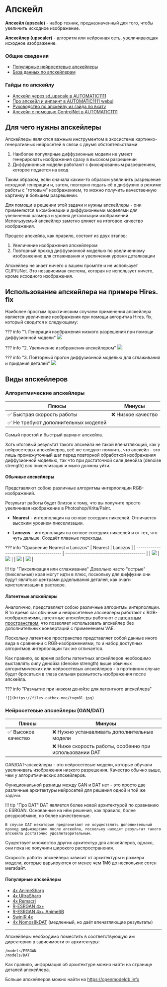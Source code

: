 # Апскейл

**Апскейл (upscale)** - набор техник, предназначенный для того, чтобы увеличить исходное изображение.  

**Апскейлер (upscaler)** - алгоритм или нейронная сеть, увеличивающая исходное изображение.  

### Общие сведения
* [Популярные нейросетевые апскейлеры](./#популярные-апскейлеры)  
* [База данных по апскейлерам](https://openmodeldb.info)  

### Гайды по апскейлу
* [Апскейл через sd_upscale в AUTOMATIC1111](https://rentry.co/sd__upscale)  
* [Про апскейл и инпаинт в AUTOMATIC1111 webui](https://rentry.co/SD_upscale)  
* [Руководство по апскейлу из гайда по вкату](https://rentry.co/2ch_nai_guide#апскейл)  
* [Апскейл с помощью ControlNet в AUTOMATIC1111](https://rentry.co/UpscaleByControl)  

## Для чего нужны апскейлеры

Апскейлеры являются важным инструментом в экосистеме картинко-генеративных нейросетей в связи с двумя обстоятельствами:  

1. Наиболее популярные диффузионные модели не умеют генерировать изображения сразу в высоком разрешении  
2. Диффузионные модели работают с фиксированным разрешением, которое подается на вход  

Таким образом, если сначала каким-то образом увеличить разрешение исходной генерации и, затем, повторно подать её в диффузию в режиме работы с "готовым" изображением, то можно получить качественную картинку в большем разрешении.

Для помощи в решении этой задачи и нужны апскейлеры - они применяются в комбинации и диффузионными моделями для увеличения размера и уровня детализации изображений. Используемый апскейлер заметно влияет на итоговое качество изображения. 

Процесс апскейла, как правило, состоит из двух этапов:  

1. Увеличение изображения апскейлером  
2. Повторный проход диффузионной моделью по увеличенному изображению для сглаживания и увеличения уровня детализации  

Апскейлер не знает ничего о вашем промпте и не использует CLIP/UNet. Это независимая система, которая не использует ничего, кроме исходного изображения.

## Использование апскейлера на примере Hires. fix

Наиболее простым практическим случаем применения апскейлера является увеличение изображения при помощи алгоритма Hires. fix, который сводится к следующему:  

??? info "1. Генерация изображения низкого разрешения при помощи диффузионной модели"
    ![](https://files.catbox.moe/sny1zh.png)

??? info "2. Увеличение изображения апскейлером"
    ![](https://files.catbox.moe/iwnxnl.jpg)

??? info "3. Повторный прогон диффузионной моделью для сглаживания и придания деталей"
    ![](https://files.catbox.moe/kjkmuw.jpg)

## Виды апскейлеров

### Алгоритмические апскейлеры

| Плюсы                               | Минусы            |
| ----------------------------------- | ----------------- |
| ✅ Быстрая скорость работы           | ❌ Низкое качество |
| ✅ Не требуют дополнительных моделей |                   |

Самый простой и быстрый вариант апскейла.

Хоть итоговый результат такого апскейла не такой впечатляющий, как у нейросетевых апскейлеров, всё же следуют помнить, что апскейл - это лишь промежуточный шаг перед повторной обработкой изображения диффузионной моделью, так что при достаточной силе денойза (denoise strength) вся пикселизация и мыло должны уйти.

#### Обычные апскейлеры
Представляют собою различные алгоритмы интерполяции RGB-изображений.

Результат работы будет близок к тому, что вы получите просто увеличивая изображение в Photoshop/Krita/Paint.

* **Nearest** - интерполяция на основе соседних пикселей. Отличается высоким уровнем пикселизации.

* **Lanczos** - интерполяция на основе соседних пикселей и от тех, что чуть дальше. Создаёт плавные переходы.

??? info "Сравнение Nearest и Lanczos"
    | Nearest                                  | Lanczos                                  |
    | ---------------------------------------- | ---------------------------------------- |
    | ![](https://files.catbox.moe/pibo2o.png) | ![](https://files.catbox.moe/f57bud.png) |
    | ![](https://files.catbox.moe/adozji.png) | ![](https://files.catbox.moe/nxbsmr.png) |


!!! tip "Пикселизация или сглаживание"
    Довольно часто "острые" (пиксельные) края могут идти в плюс, поскольку для диффузии они будут являться центрами доделывания деталей, как очаги кристаллизации в растворе.

#### Латентные апскейлеры
Аналогично, представляют собою различные алгоритмы интерполяции. В то время как обычные и нейросетевые апскейлеры работают с RGB-изображениями, латентные апскейлеры работают с [латентным пространством](../terms/vae.md), что позволяет использовать апскейлер без дополнительных конвертаций с применением VAE.

Поскольку латентное пространство представляет собой данные иного вида в сравнении с RGB-изображениями, то и набор доступных алгоритмов интерполяции так же отличается.

Как правило, во время работы латентных апскейлеров необходимо выставлять силу денойза (denoise strength) выше обычных алгоритмических или нейросетевых апскейлеров - в противном случае будет бросаться в глаза сильная размытость изображения после апскейла. 

??? info "Размытие при низком денойзе для латентного апскейлера"

    ![](https://files.catbox.moe/tvgm8l.jpg)

### Нейросетевые апскейлеры (GAN/DAT)

| Плюсы              | Минусы                                      |
| ------------------ | ------------------------------------------- |
| ✅ Высокое качество | ❌ Нужно устанавливать дополнительные модели |
|                     | ❌ Ниже скорость работы, особенно при использовании DAT |

GAN/DAT-апскейлеры - это нейросетевые модели, которые обучали увеличивать изображения низкого разрешения. Качество обычно выше, чем у алгоритмических апскейлеров.

Функциональной разницы между GAN и DAT нет - это просто две различные архитектуры нейросетей для решения одной и той же задачи.

!!! tip "Про DAT"
    DAT является более новой архитектурой по сравнению с ESRGAN. Основанные на нём решения, как правило, более ресурсоёмкие, но более качественные.

    В случае DAT некоторые предпочитают не осуществлять дополнительный проход дифьюзерсами после апскейла, поскольку находят результат такого апскейла достаточно удовлетворительным.

Существует множество других архитектур для апскейлеров, однако, они пока не получили широкого распространения.

Скорость работы апскейлера зависит от архитектуры и размера модели, которые варьируются от менее чем 1Мб до нескольких сотен мегабайт.

#### Популярные апскейлеры  

* [4x AnimeSharp](https://openmodeldb.info/models/4x-AnimeSharp)  
* [4x UltraSharp](https://openmodeldb.info/models/4x-UltraSharp)  
* [4x Remacri](https://openmodeldb.info/models/4x-Remacri)  
* [R-ESRGAN 4x+](https://openmodeldb.info/models/4x-realesrgan-x4plus)  
* [R-ESRGAN 4x+ Anime6B](https://openmodeldb.info/models/4x-realesrgan-x4plus-anime-6b)  
* [SwinIR 4x](https://openmodeldb.info/models/4x-classicalSR-DF2K-s64w8-SwinIR-M)  
* [4x Nomos8kDAT](https://openmodeldb.info/models/4x-Nomos8kDAT) (медленный, но даёт впечатляющие результаты)  

---

Апскейлеры необходимо поместить в соответствующую им директорию в зависимости от архитектуры:

```
/models/ESRGAN
/models/DAT
```

Как правило, информация об архитектуре можно найти на странице деталей апскейлера.

Больше апскейлеров можно найти на <https://openmodeldb.info>